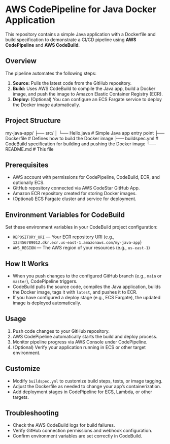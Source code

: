 # AWS CodePipeline for Java Docker Application

This repository contains a simple Java application with a Dockerfile and build specification to demonstrate a CI/CD pipeline using **AWS CodePipeline** and **AWS CodeBuild**.

## Overview

The pipeline automates the following steps:

1. **Source:** Pulls the latest code from the GitHub repository.
2. **Build:** Uses AWS CodeBuild to compile the Java app, build a Docker image, and push the image to Amazon Elastic Container Registry (ECR).
3. **Deploy:** (Optional) You can configure an ECS Fargate service to deploy the Docker image automatically.

## Project Structure

my-java-app/
├── src/
│ └── Hello.java # Simple Java app entry point
├── Dockerfile # Defines how to build the Docker image
├── buildspec.yml # CodeBuild specification for building and pushing the Docker image
└── README.md # This file

## Prerequisites

- AWS account with permissions for CodePipeline, CodeBuild, ECR, and optionally ECS.
- GitHub repository connected via AWS CodeStar GitHub App.
- Amazon ECR repository created for storing Docker images.
- (Optional) ECS Fargate cluster and service for deployment.

## Environment Variables for CodeBuild

Set these environment variables in your CodeBuild project configuration:

- `REPOSITORY_URI` — Your ECR repository URI (e.g., `123456789012.dkr.ecr.us-east-1.amazonaws.com/my-java-app`)
- `AWS_REGION` — The AWS region of your resources (e.g., `us-east-1`)

## How It Works

- When you push changes to the configured GitHub branch (e.g., `main` or `master`), CodePipeline triggers.
- CodeBuild pulls the source code, compiles the Java application, builds the Docker image, tags it with `latest`, and pushes it to ECR.
- If you have configured a deploy stage (e.g., ECS Fargate), the updated image is deployed automatically.

## Usage

1. Push code changes to your GitHub repository.
2. AWS CodePipeline automatically starts the build and deploy process.
3. Monitor pipeline progress via AWS Console under CodePipeline.
4. (Optional) Verify your application running in ECS or other target environment.

## Customize

- Modify `buildspec.yml` to customize build steps, tests, or image tagging.
- Adjust the Dockerfile as needed to change your app’s containerization.
- Add deployment stages in CodePipeline for ECS, Lambda, or other targets.

## Troubleshooting

- Check the AWS CodeBuild logs for build failures.
- Verify GitHub connection permissions and webhook configuration.
- Confirm environment variables are set correctly in CodeBuild.
